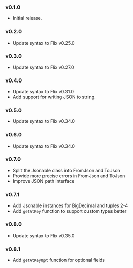 ### v0.1.0
   * Initial release.

### v0.2.0
   * Update syntax to Flix v0.25.0

### v0.3.0
   * Update syntax to Flix v0.27.0

### v0.4.0
   * Update syntax to Flix v0.31.0
   * Add support for writing JSON to string.

### v0.5.0
   * Update syntax to Flix v0.34.0

### v0.6.0
   * Update syntax to Flix v0.34.0

### v0.7.0
   * Split the Jsonable class into FromJson and ToJson
   * Provide more precise errors in FromJson and ToJson
   * Improve JSON path interface

### v0.7.1
   * Add Jsonable instances for BigDecimal and tuples 2-4
   * Add `getAtKey` function to support custom types better

### v0.8.0
   * Update syntax to Flix v0.35.0

### v0.8.1
   * Add `getAtKeyOpt` function for optional fields